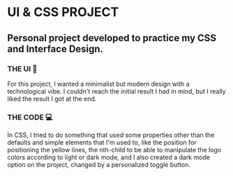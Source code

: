 # UI & CSS PROJECT 
## Personal project developed to practice my CSS and Interface Design.

### THE UI :art: 
For this project, I wanted a minimalist but modern design with a technological vibe. I couldn't reach the initial result I had in mind, but I really liked the result I got at the end.

### THE CODE :computer:
In CSS, I tried to do something that used some properties other than the defaults and simple elements that I'm used to, like the position for positioning the yellow lines, the nth-child to be able to manipulate the logo colors according to light or dark mode, and I also created a dark mode option on the project, changed by a personalized toggle button.